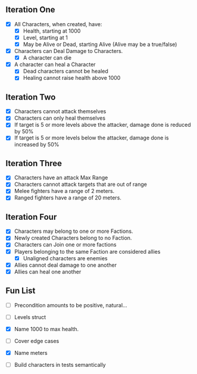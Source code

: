 ﻿## Iteration One
- [X] All Characters, when created, have:
  - [X] Health, starting at 1000
  - [X] Level, starting at 1
  - [X] May be Alive or Dead, starting Alive (Alive may be a true/false)
- [X] Characters can Deal Damage to Characters.
  - [X] A character can die
- [X] A character can heal a Character
    - [X] Dead characters cannot be healed
    - [X] Healing cannot raise health above 1000

## Iteration Two
- [X] Characters cannot attack themselves
- [X] Characters can only heal themselves
- [X] If target is 5 or more levels above the attacker, damage done is reduced by 50%
- [X] If target is 5 or more levels below the attacker, damage done is increased by 50%

## Iteration Three
- [X] Characters have an attack Max Range
- [X] Characters cannot attack targets that are out of range
- [X] Melee fighters have a range of 2 meters.
- [X] Ranged fighters have a range of 20 meters.

## Iteration Four
- [X] Characters may belong to one or more Factions.
- [X] Newly created Characters belong to no Faction.
- [X] Characters can Join one or more factions
- [X] Players belonging to the same Faction are considered allies
  - [X] Unaligned characters are enemies
- [X] Allies cannot deal damage to one another
- [X] Allies can heal one another

## Fun List
- [ ] Precondition amounts to be positive, natural...
- [ ] Levels struct
- [X] Name 1000 to max health.
- [ ] Cover edge cases
- [X] Name meters
- [ ] Build characters in tests semantically

